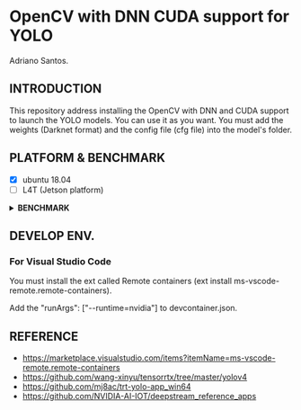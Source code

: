 # OpenCV with DNN CUDA support for YOLO

Adriano Santos.


## INTRODUCTION

This repository address installing the OpenCV with DNN and CUDA support to launch the YOLO models. You can use it as you want. You must add the weights (Darknet format) and the config file (cfg file) into the model's folder.

## PLATFORM & BENCHMARK

- [x] ubuntu 18.04
- [ ] L4T (Jetson platform)

<details><summary><b>BENCHMARK</b></summary>

#### x86 (inference time)

##### C++

|  model  |  size   |  gpu   | fp32 - inf.time | fp16 - inf.time | INT8 - inf.time |
| :-----: | :-----: | :----: | :--: | :--: | :--: |
| yolovV3 | 416x416 | RX 2070 | 58.82 - 17ms  |  125 - 8ms   | /  |

##### Python

|  model  |  size   |  gpu   | fp32 - inf.time | fp16 - inf.time | INT8 - inf.time |
| :-----: | :-----: | :----: | :--: | :--: | :--: |
| yolovV3 | 416x416 | RX 2070 | 55.89 - 17.89ms  |  109.46 - 9.13ms   | /  |


#### Jetson NX

|  model  |  size   |  gpu   | fp32 - inf.time | fp16 - inf.time | INT8 - inf.time |
| :-----: | :-----: | :----: | :--: | :--: | :--: |
| yolovV3 | 416x416 | RX 2070 | 7.19 - 139ms  |  17.24 - 58ms   | /  |

##### Python

|  model  |  size   |  gpu   | fp32 - inf.time | fp16 - inf.time | INT8 - inf.time |
| :-----: | :-----: | :----: | :--: | :--: | :--: |
| yolovV3 | 416x416 | RX 2070 | 7.14 - 139.95ms  |  16.96 - 58.96   | /  |

</details>

## DEVELOP ENV.

### For Visual Studio Code

You must install the ext called Remote containers (ext install ms-vscode-remote.remote-containers).

Add the "runArgs": ["--runtime=nvidia"] to devcontainer.json.

## REFERENCE

- https://marketplace.visualstudio.com/items?itemName=ms-vscode-remote.remote-containers
- https://github.com/wang-xinyu/tensorrtx/tree/master/yolov4
- https://github.com/mj8ac/trt-yolo-app_win64
- https://github.com/NVIDIA-AI-IOT/deepstream_reference_apps
